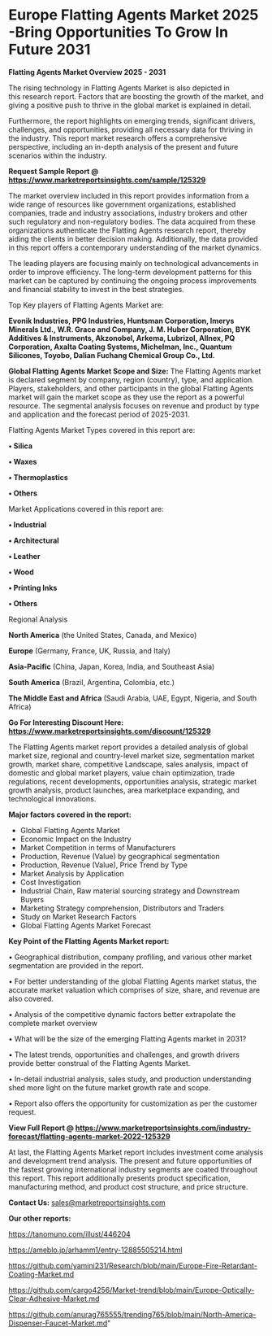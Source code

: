  # Europe Flatting Agents Market 2025 -Bring Opportunities To Grow In Future 2031

<Strong> Flatting Agents Market Overview 2025 - 2031</strong>

The rising technology in Flatting Agents Market is also depicted in this research report. Factors that are boosting the growth of the market, and giving a positive push to thrive in the global market is explained in detail.

Furthermore, the report highlights on emerging trends, significant drivers, challenges, and opportunities, providing all necessary data for thriving in the industry. This report market research offers a comprehensive perspective, including an in-depth analysis of the present and future scenarios within the industry.

<strong>Request Sample Report @ <a href=https://www.marketreportsinsights.com/sample/125329>https://www.marketreportsinsights.com/sample/125329</a></strong>

The market overview included in this report provides information from a wide range of resources like government organizations, established companies, trade and industry associations, industry brokers and other such regulatory and non-regulatory bodies. The data acquired from these organizations authenticate the Flatting Agents research report, thereby aiding the clients in better decision making. Additionally, the data provided in this report offers a contemporary understanding of the market dynamics.

The leading players are focusing mainly on technological advancements in order to improve efficiency. The long-term development patterns for this market can be captured by continuing the ongoing process improvements and financial stability to invest in the best strategies.

Top Key players of Flatting Agents Market are:

<strong>Evonik Industries, PPG Industries, Huntsman Corporation, Imerys Minerals Ltd., W.R. Grace and Company, J. M. Huber Corporation, BYK Additives & Instruments, Akzonobel, Arkema, Lubrizol, Allnex, PQ Corporation, Axalta Coating Systems, Michelman, Inc., Quantum Silicones, Toyobo, Dalian Fuchang Chemical Group Co., Ltd.</strong>

<strong><b>Global Flatting Agents Market Scope and Size:</b></strong>
The Flatting Agents market is declared segment by company, region (country), type, and application. Players, stakeholders, and other participants in the global Flatting Agents market will gain the market scope as they use the report as a powerful resource. The segmental analysis focuses on revenue and product by type and application and the forecast period of 2025-2031.

Flatting Agents Market Types covered in this report are:

<strong>• Silica

• Waxes

• Thermoplastics

• Others</strong>

Market Applications covered in this report are:

<strong>• Industrial

• Architectural

• Leather

• Wood

• Printing Inks

• Others</strong> 

Regional Analysis

<strong>North America</strong> (the United States, Canada, and Mexico)

<strong>Europe</strong> (Germany, France, UK, Russia, and Italy)

<strong>Asia-Pacific</strong> (China, Japan, Korea, India, and Southeast Asia)

<strong>South America</strong> (Brazil, Argentina, Colombia, etc.)

<strong>The Middle East and Africa</strong> (Saudi Arabia, UAE, Egypt, Nigeria, and South Africa)

<strong>Go For Interesting Discount Here: <a href=https://www.marketreportsinsights.com/discount/125329>https://www.marketreportsinsights.com/discount/125329</a></strong>

The Flatting Agents market report provides a detailed analysis of global market size, regional and country-level market size, segmentation market growth, market share, competitive Landscape, sales analysis, impact of domestic and global market players, value chain optimization, trade regulations, recent developments, opportunities analysis, strategic market growth analysis, product launches, area marketplace expanding, and technological innovations.

<strong><b>Major factors covered in the report:</b></strong>
<ul>
  <li>Global Flatting Agents Market </li>
  <li>Economic Impact on the Industry</li>
  <li>Market Competition in terms of Manufacturers</li>
  <li>Production, Revenue (Value) by geographical segmentation</li>
  <li>Production, Revenue (Value), Price Trend by Type</li>
  <li>Market Analysis by Application</li>
  <li>Cost Investigation</li>
  <li>Industrial Chain, Raw material sourcing strategy and Downstream Buyers</li>
  <li>Marketing Strategy comprehension, Distributors and Traders</li>
  <li>Study on Market Research Factors</li>
  <li>Global Flatting Agents Market Forecast</li>
</ul>

<strong><b>Key Point of the Flatting Agents Market report:</b></strong>

• Geographical distribution, company profiling, and various other market segmentation are provided in the report.

• For better understanding of the global Flatting Agents market status, the accurate market valuation which comprises of size, share, and revenue are also covered.

• Analysis of the competitive dynamic factors better extrapolate the complete market overview

• What will be the size of the emerging Flatting Agents market in 2031?

• The latest trends, opportunities and challenges, and growth drivers provide better construal of the Flatting Agents Market.

• In-detail industrial analysis, sales study, and production understanding shed more light on the future market growth rate and scope.

• Report also offers the opportunity for customization as per the customer request.

<strong><b>View Full Report @ <a href=https://www.marketreportsinsights.com/industry-forecast/flatting-agents-market-2022-125329>https://www.marketreportsinsights.com/industry-forecast/flatting-agents-market-2022-125329</a></b></strong>


At last, the Flatting Agents Market report includes investment come analysis and development trend analysis. The present and future opportunities of the fastest growing international industry segments are coated throughout this report. This report additionally presents product specification, manufacturing method, and product cost structure, and price structure.

<strong>Contact Us:</strong>
sales@marketreportsinsights.com

<strong>Our other reports:</strong>

<a href=https://tanomuno.com/illust/446204>https://tanomuno.com/illust/446204</a>

<a href=https://ameblo.jp/arhamm1/entry-12885505214.html>https://ameblo.jp/arhamm1/entry-12885505214.html</a>

<a href=https://github.com/yamini231/Research/blob/main/Europe-Fire-Retardant-Coating-Market.md>https://github.com/yamini231/Research/blob/main/Europe-Fire-Retardant-Coating-Market.md</a>

<a href=https://github.com/cargo4256/Market-trend/blob/main/Europe-Optically-Clear-Adhesive-Market.md>https://github.com/cargo4256/Market-trend/blob/main/Europe-Optically-Clear-Adhesive-Market.md</a>

<a href=https://github.com/anurag765555/trending765/blob/main/North-America-Dispenser-Faucet-Market.md>https://github.com/anurag765555/trending765/blob/main/North-America-Dispenser-Faucet-Market.md</a>"
